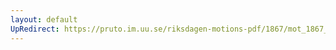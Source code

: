 ```yaml
---
layout: default
UpRedirect: https://pruto.im.uu.se/riksdagen-motions-pdf/1867/mot_1867__ak__128/mot_1867__ak__128-001.pdf
---
```

